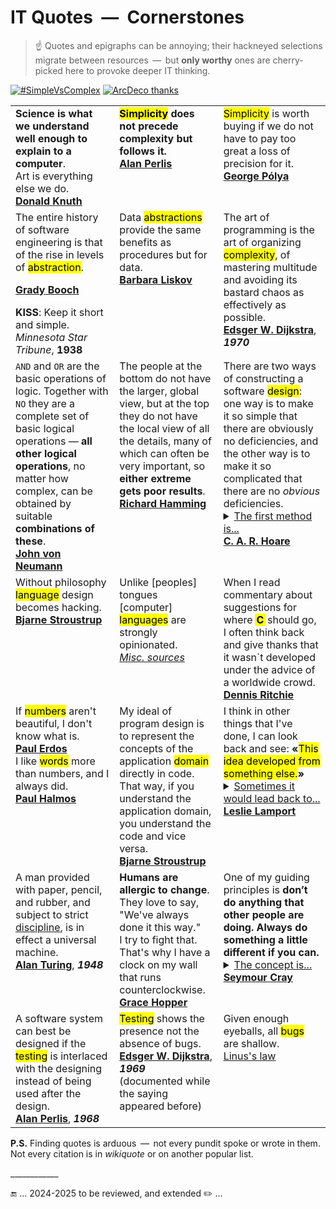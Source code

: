 # IT Quotes&nbsp;&nbsp;&mdash;&nbsp;&nbsp;Cornerstones

>☝️ Quotes and epigraphs can be annoying; their hackneyed selections migrate between resources &thinsp;&mdash;&thinsp; but **only worthy** ones are cherry-picked here to provoke deeper IT thinking. 

[![#SimpleVsComplex](https://img.shields.io/badge/%23-Simple⚔️Complex-2962FF)](#) [![ArcDeco thanks](https://img.shields.io/badge/⭐-Arc_Deco-yellow?style=flat&labelColor=3A3B3C&color=yellow)](../../../../software/ArcDeco/README.md)
<table>
  <tr valign="top">
    <td>
      <b>Science is what we understand well enough to explain to a computer</b>.<br />Art is everything else we do.<br />
          <a href="contributors/README.md#Donald-Knuth"><b>Donald Knuth</b></a>
    </td>
    <td width="33%"> 
     <a id="complex2simple" /><div><b><mark>Simplicity</mark> does not precede complexity but follows it.</b><br /><a href="contributors/README.md#Alan-Perlis"><b>Alan Perlis</b></a></div>
    </td>
    <td width="33%">
      <mark>Simplicity</mark> is worth buying if we do not have to pay too great a loss of precision for it.<br /><a href="contributors/README.md#George-Pólya"><b>George Pólya</b></a>
    </td>
  </tr>
  <tr valign="top">
    <td>
      The entire history of software engineering is that of the rise in levels of <mark>abstraction</mark>.<p><a href="contributors/README.md#Grady-Booch"><b>Grady Booch</b></a></p>
      <b>KISS</b>: Keep it short and simple.<br /><i>Minnesota Star Tribune</i>, <b>1938</b>
    </td>
    <td>
      Data <mark>abstractions</mark> provide the same benefits as procedures but for data.<br /><a href="contributors/README.md#Barbara-Liskov"><b>Barbara Liskov</b></a>
    </td>
   <td width="34%">
      The art of programming is the art of organizing <mark>complexity</mark>, of mastering multitude and avoiding its bastard chaos as effectively as possible.<br />
      <a href="contributors/README.md#Edsger-W-Dijkstra"><b>Edsger W. Dijkstra</b></a>, <b><i>1970</i></b>
    </td> 
  </tr>
  <tr valign="top">
    <td>
      <code>AND</code> and <code>OR</code> are the basic operations of logic. Together with <code>NO</code> they are a complete set of basic logical operations — <b>all other logical operations</b>, no matter how complex, can be obtained by suitable <b>combinations of these</b>.<br /><a href="contributors/README.md#John-von-Neumann"><b>John von Neumann</b></a>
    </td>
    <td>
      The people at the bottom do not have the larger, global view, but at the top they do not have the local view of all the details, many of which can often be very important, so <b>either extreme gets poor results</b>.<br />
        <a href="contributors/README.md#Richard-Hamming"><b>Richard Hamming</b></a>
    </td>
    <td>
      There are two ways of constructing a software <mark>design</mark>: one way is to make it so simple that there are obviously no deficiencies, and the other way is to make it so complicated that there are no <i>obvious</i> deficiencies.
<details><summary><ins>The first method is...</ins></summary>
...far more difficult. It demands the same skill, devotion, insight, and even inspiration as the discovery of the simple physical laws which underlie the complex phenomena of nature.
</details>
<a href="contributors/README.md#Tony-Hoare"><b>C. A. R. Hoare</b></a>
    </td>
  </tr>
  <tr valign="top">
    <td>
      Without philosophy <mark>language</mark> design becomes hacking.<br /><a href="contributors/README.md#Bjarne-Stroustrup"><b>Bjarne Stroustrup</b></a>
    </td>
    <td>
      Unlike [peoples] tongues [computer] <mark>languages</mark> are strongly opinionated.<br /><ins><i>Misc. sources</i></ins>
    </td>
    <td>
      When I read commentary about suggestions for where&thinsp;<mark>&thinsp;<b>C</b>&thinsp;</mark>&thinsp;should go, I often think back and give thanks that it wasn`t developed under the advice of a worldwide crowd.<br />
      <a href="contributors/README.md#Dennis-Ritchie"><b>Dennis Ritchie</b></a>
    </td>
  </tr> 
  <tr valign="top">
    <td>
      If <mark>numbers</mark> aren't beautiful, I don't know what is.<br /><a href="contributors/README.md#Paul-Erdos"><b>Paul Erdos</b></a><br />
      I like <mark>words</mark> more than numbers, and I always did.<br /><a href="contributors/README.md#Paul-Halmos"><b>Paul Halmos</b>
    </td>
    <td>
      My ideal of program design is to represent the concepts of the application <mark>domain</mark> directly in code.<br />That way, if you understand the application domain, you understand the code and vice versa.<br />
         <a href="contributors/README.md#Bjarne-Stroustrup"><b>Bjarne Stroustrup</b></a>
    </td>
    <td>
      I think in other things that I've done, I can look back and see: <b>«</b><mark>This idea developed from something else.</mark><b>»</b>
      <details><summary><ins>Sometimes it would lead back to...</ins></summary>
         ... a previous idea of mine, very often it would lead to something somebody else had done.<br />
        But the <i>Bakery algorithm</i> just seemed to come out of thin air to me. There was nothing like it that preceded it, so perhaps that's why I'm proudest of it.
      </details>
      <a href="contributors/README.md#Leslie-Lamport"><b>Leslie Lamport</b></a>
    </td>
  </tr>
  <tr valign="top">
    <td>
      A man provided with paper, pencil, and rubber, and subject to strict <span title="no internet"><ins>discipline</ins></span>, is in effect a universal machine.<br />
      <a href="contributors/README.md#Alan-Turing"><b>Alan Turing</b></a>, <b><i>1948</i></b>
    </td>
    <td>
      <b>Humans are allergic to change</b>. They love to say, "We've always done it this way."<br />I try to fight that. That's why I have a clock on my wall that runs counterclockwise.<br />
  <a href="contributors/README.md#Grace-Hopper"><b>Grace Hopper</b></a>
    </td>
    <td>
      One of my guiding principles is <b>don’t do anything that other people are doing. Always do something a little different if you can.</b>
    <details><summary><ins>The concept is...</ins></summary>
        ...that if you do it a little differently there is a greater potential for reward than if you the same thing that other people are doing. 
      I think that this kind of goal for one’s work, having obviously the maximum risk, would have the maximum reward no matter what the field may be.
      </details>
<a href="contributors/README.md#Seymour-Cray"><b>Seymour Cray</b></a>
    </td>    
  </tr>
    <!--                                       T E S T I N G                -->
  <tr valign="top">
    <td>
      A software system can best be designed if the <mark>testing</mark> is interlaced with the designing instead of being used after the design.<br />
      <a href="contributors/README.md#Alan-Perlis"><b>Alan Perlis</b></a>, <b><i>1968</i></b>
    </td>
     <td>
      <mark>Testing</mark> shows the presence not the absence of bugs.<br /><a href="contributors/README.md#Edsger-W-Dijkstra"><b>Edsger W. Dijkstra</b></a>, <b><i>1969</i></b><br />(documented while the saying appeared before)
    </td>
    <td>
      Given enough eyeballs, all <mark>bugs</mark> are shallow.<br /><a href="https://en.wikipedia.org/wiki/Linus%27s_law">Linus's law</a>
    </td>
  </tr>
</table>

**P.S.** Finding quotes is arduous &thinsp;&mdash;&thinsp; not every pundit spoke or wrote in them. Not every citation is in _wikiquote_ or on another popular list.
 
\____________

🔚 ... 2024-2025 to be reviewed, and extended ✏️ ...
